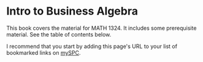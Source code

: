 # Intro to Business Algebra

This book covers the material for MATH 1324.  It includes some prerequisite material.  See the table of contents below.

I recommend that you start by adding this page's URL to your list of bookmarked links on [mySPC](https://experience.elluciancloud.com/spc).

```{tableofcontents}
```
